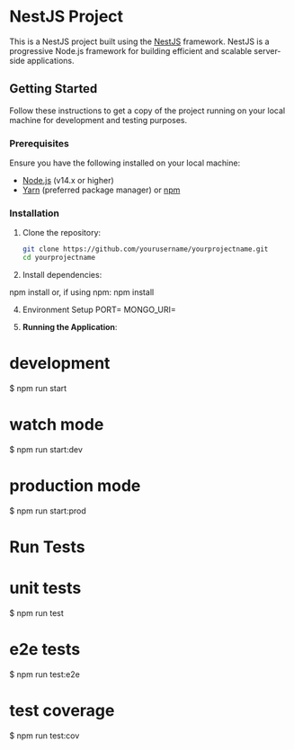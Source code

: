 # NestJS Project

This is a NestJS project built using the [NestJS](https://nestjs.com/) framework. NestJS is a progressive Node.js framework for building efficient and scalable server-side applications.

## Getting Started

Follow these instructions to get a copy of the project running on your local machine for development and testing purposes.

### Prerequisites

Ensure you have the following installed on your local machine:

- [Node.js](https://nodejs.org/en/download/) (v14.x or higher)
- [Yarn](https://classic.yarnpkg.com/en/docs/install/#mac-stable) (preferred package manager) or [npm](https://www.npmjs.com/)

### Installation

1. Clone the repository:

   ```bash
   git clone https://github.com/yourusername/yourprojectname.git
   cd yourprojectname

   ```

2. Install dependencies:

npm install
or, if using npm: npm install

4. Environment Setup
   PORT=
   MONGO_URI=

5. **Running the Application**:
  # development
$ npm run start

# watch mode
$ npm run start:dev

# production mode
$ npm run start:prod

# Run Tests
# unit tests
$ npm run test

# e2e tests
$ npm run test:e2e

# test coverage
$ npm run test:cov